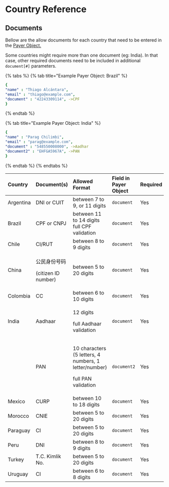 # Country Reference

## Documents

Bellow are the allow documents for each country that need to be entered in the [Payer Object. ](payments.md#the-payer-object)

Some countries might require more than one document \(eg: India\). In that case, other required documents need to be included in additional `document[#]` parameters.

{% tabs %}
{% tab title="Example Payer Object: Brazil" %}
```yaml
{
"name" : "Thiago Alcántara",
"email" : "thiago@example.com",
"document" : "42243309114", ->CPF
}
```
{% endtab %}

{% tab title="Example Payer Object: India" %}
```yaml
{
"name" : "Parag Chilimbi",
"email" : "parag@example.com",
"document" : "548550008000", ->Aadhar
"document2" : "EHFGA5967A", ->PAN
}
```
{% endtab %}
{% endtabs %}

<table>
  <thead>
    <tr>
      <th style="text-align:left">Country</th>
      <th style="text-align:left">Document(s)</th>
      <th style="text-align:left">Allowed Format</th>
      <th style="text-align:left">Field in Payer Object</th>
      <th style="text-align:left">Required</th>
    </tr>
  </thead>
  <tbody>
    <tr>
      <td style="text-align:left">Argentina</td>
      <td style="text-align:left">DNI or CUIT</td>
      <td style="text-align:left">between 7 to 9, or 11 digits</td>
      <td style="text-align:left"><code>document</code>
      </td>
      <td style="text-align:left">Yes</td>
    </tr>
    <tr>
      <td style="text-align:left">Brazil</td>
      <td style="text-align:left">CPF or CNPJ</td>
      <td style="text-align:left">between 11 to 14 digits
        <br />full CPF validation</td>
      <td style="text-align:left"><code>document</code>
      </td>
      <td style="text-align:left">Yes</td>
    </tr>
    <tr>
      <td style="text-align:left">Chile</td>
      <td style="text-align:left">CI/RUT</td>
      <td style="text-align:left">between 8 to 9 digits</td>
      <td style="text-align:left"><code>document</code>
      </td>
      <td style="text-align:left">Yes</td>
    </tr>
    <tr>
      <td style="text-align:left">China</td>
      <td style="text-align:left">
        <p>公民身份号码</p>
        <p>(citizen ID number)</p>
      </td>
      <td style="text-align:left">between 5 to 20 digits</td>
      <td style="text-align:left"><code>document</code>
      </td>
      <td style="text-align:left">Yes</td>
    </tr>
    <tr>
      <td style="text-align:left">Colombia</td>
      <td style="text-align:left">CC</td>
      <td style="text-align:left">between 6 to 10 digits</td>
      <td style="text-align:left"><code>document</code>
      </td>
      <td style="text-align:left">Yes</td>
    </tr>
    <tr>
      <td style="text-align:left">India</td>
      <td style="text-align:left">Aadhaar</td>
      <td style="text-align:left">
        <p>12 digits</p>
        <p>full Aadhaar validation</p>
      </td>
      <td style="text-align:left"><code>document</code>
      </td>
      <td style="text-align:left">Yes</td>
    </tr>
    <tr>
      <td style="text-align:left"></td>
      <td style="text-align:left">PAN</td>
      <td style="text-align:left">
        <p>10 characters
          <br />(5 letters, 4 numbers, 1 letter/number)</p>
        <p>full PAN validation</p>
      </td>
      <td style="text-align:left"><code>document2</code>
      </td>
      <td style="text-align:left">Yes</td>
    </tr>
    <tr>
      <td style="text-align:left">Mexico</td>
      <td style="text-align:left">CURP</td>
      <td style="text-align:left">between 10 to 18 digits</td>
      <td style="text-align:left"><code>document</code>
      </td>
      <td style="text-align:left">Yes</td>
    </tr>
    <tr>
      <td style="text-align:left">Morocco</td>
      <td style="text-align:left">CNIE</td>
      <td style="text-align:left">between 5 to 20 digits</td>
      <td style="text-align:left"><code>document</code>
      </td>
      <td style="text-align:left">Yes</td>
    </tr>
    <tr>
      <td style="text-align:left">Paraguay</td>
      <td style="text-align:left">CI</td>
      <td style="text-align:left">between 5 to 20 digits</td>
      <td style="text-align:left"><code>document</code>
      </td>
      <td style="text-align:left">Yes</td>
    </tr>
    <tr>
      <td style="text-align:left">Peru</td>
      <td style="text-align:left">DNI</td>
      <td style="text-align:left">between 8 to 9 digits</td>
      <td style="text-align:left"><code>document</code>
      </td>
      <td style="text-align:left">Yes</td>
    </tr>
    <tr>
      <td style="text-align:left">Turkey</td>
      <td style="text-align:left">T.C. Kimlik No.</td>
      <td style="text-align:left">between 5 to 20 digits</td>
      <td style="text-align:left"><code>document</code>
      </td>
      <td style="text-align:left">Yes</td>
    </tr>
    <tr>
      <td style="text-align:left">Uruguay</td>
      <td style="text-align:left">CI</td>
      <td style="text-align:left">between 6 to 8 digits</td>
      <td style="text-align:left"><code>document</code>
      </td>
      <td style="text-align:left">Yes</td>
    </tr>
  </tbody>
</table>